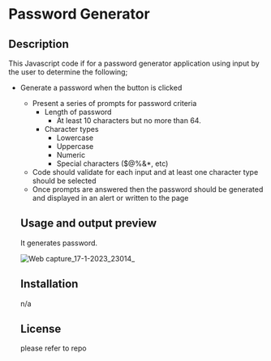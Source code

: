  # Password Generator

 ## Description
 This Javascript code if for a password generator application using input by the user to determine the following;

* Generate a password when the button is clicked
  * Present a series of prompts for password criteria
    * Length of password
      * At least 10 characters but no more than 64.
    * Character types
      * Lowercase
      * Uppercase
      * Numeric
      * Special characters ($@%&*, etc)
  * Code should validate for each input and at least one character type should be selected
  * Once prompts are answered then the password should be generated and displayed in an alert or written to the page

  ## Usage and output preview
  It generates password.

  ![Web capture_17-1-2023_23014_](https://user-images.githubusercontent.com/117802939/213030888-e2383508-3ed4-4d9c-a8f7-42e3a205ff2c.jpeg)


  ## Installation
  n/a

  ## License
  please refer to repo





